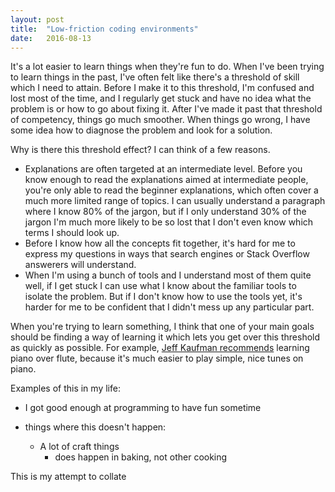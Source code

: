 ```yaml
---
layout: post
title:  "Low-friction coding environments"
date:   2016-08-13
---
```


It's a lot easier to learn things when they're fun to do. When I've been trying to learn things in the past, I've often felt like there's a threshold of skill which I need to attain. Before I make it to this threshold, I'm confused and lost most of the time, and I regularly get stuck and have no idea what the problem is or how to go about fixing it. After I've made it past that threshold of competency, things go much smoother. When things go wrong, I have some idea how to diagnose the problem and look for a solution.

Why is there this threshold effect? I can think of a few reasons.

- Explanations are often targeted at an intermediate level. Before you know enough to read the explanations aimed at intermediate people, you're only able to read the beginner explanations, which often cover a much more limited range of topics. I can usually understand a paragraph where I know 80% of the jargon, but if I only understand 30% of the jargon I'm much more likely to be so lost that I don't even know which terms I should look up.
- Before I know how all the concepts fit together, it's hard for me to express my questions in ways that search engines or Stack Overflow answerers will understand.
- When I'm using a bunch of tools and I understand most of them quite well, if I get stuck I can use what I know about the familiar tools to isolate the problem. But if I don't know how to use the tools yet, it's harder for me to be confident that I didn't mess up any particular part.

When you're trying to learn something, I think that one of your main goals should be finding a way of learning it which lets you get over this threshold as quickly as possible. For example, [Jeff Kaufman recommends](http://www.jefftk.com/p/teach-yourself-any-instrument) learning piano over flute, because it's much easier to play simple, nice tunes on piano.

Examples of this in my life:

- I got good enough at programming to have fun sometime

- things where this doesn't happen:
  - A lot of craft things
    - does happen in baking, not other cooking

This is my attempt to collate

